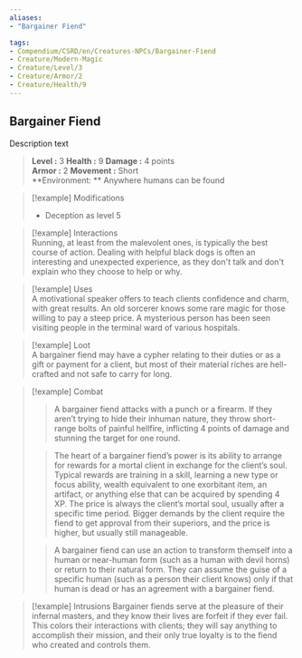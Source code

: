 ```yaml
---
aliases: 
- "Bargainer Fiend"

tags:
- Compendium/CSRD/en/Creatures-NPCs/Bargainer-Fiend
- Creature/Modern-Magic 
- Creature/Level/3
- Creature/Armor/2
- Creature/Health/9
---
```



  
## Bargainer Fiend

Description text

> **Level :**  3
> **Health :**  9
> **Damage :** 4 points  
> **Armor :**  2
> **Movement :** Short   
> **Environment: ** Anywhere humans can be found 

>[!example] Modifications  
>- Deception as level 5 
   
> [!example] Interactions  
> Running, at least from the malevolent ones, is typically the best course of action. Dealing with helpful black dogs is often an interesting and unexpected experience, as they don't talk and don't explain who they choose to help or why.  

>[!example] Uses  
>A motivational speaker offers to teach clients confidence and charm, with great results. An old sorcerer knows some rare magic for those willing to pay a steep price. A mysterious person has been seen visiting people in the terminal ward of various hospitals. 

> [!example] Loot  
> A bargainer fiend may have a cypher relating to their duties or as a gift or payment for a client, but most of their material riches are hell-crafted and not safe to carry for long.

>[!example] Combat   
>> A bargainer fiend attacks with a punch or a firearm. If they aren’t trying to hide their inhuman nature, they throw short-range bolts of painful hellfire, inflicting 4 points of damage and stunning the target for one round.  
> 
>>  The heart of a bargainer fiend’s power is its ability to arrange for rewards for a mortal client in exchange for the client’s soul. Typical rewards are training in a skill, learning a new type or focus ability, wealth equivalent to one exorbitant item, an artifact, or anything else that can be acquired by spending 4 XP. The price is always the client’s mortal soul, usually after a specific time period. Bigger demands by the client require the fiend to get approval from their superiors, and the price is higher, but usually still manageable.  
>  
>  >A bargainer fiend can use an action to transform themself into a human or near-human form (such as a human with devil horns) or return to their natural form. They can assume the guise of a specific human (such as a person their client knows) only if that human is dead or has an agreement with a bargainer fiend. 

> [!example] Intrusions 
> Bargainer fiends serve at the pleasure of their infernal masters, and they know their lives are forfeit if they ever fail. This colors their interactions with clients; they will say anything to accomplish their mission, and their only true loyalty is to the fiend who created and controls them. 
